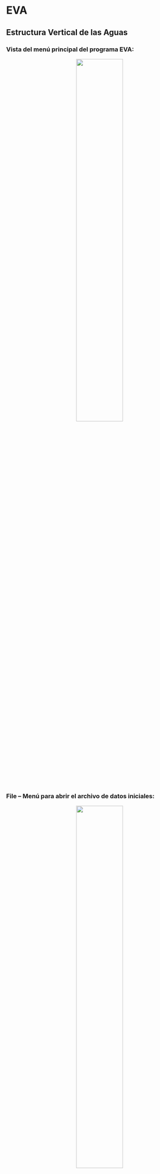 # EVA
## Estructura Vertical de las Aguas


### Vista del menú principal del programa EVA:
<p align="center">
  <img src="Data/01.png" width="50%" height="50%"></img>
</p>

### File – Menú para abrir el archivo de datos iniciales:

<p align="center">
  <img src="Data/02.png" width="50%" height="50%"></img>
</p>

### Mensaje informativo, que archivo hay que abrir:
<p align="center">
  <img src="Data/03.png" width="50%" height="50%"></img>
</p>

### se abra el explorador de Windows, donde se puede seleccionar el archivo con los datos iniciales (como ejemplo: “1-71.txt”):
 <p align="center">
  <img src="Data/04.png" width="50%" height="50%"></img>
</p>
### Al seleccionar el archivo en formato “txt”, se muestran las características de los datos iniciales. Hay que escribir los límites de las longitudes y latitudes, el paso entre latitudes y longitudes, después oprimir el botón de “Continuar”: 
 <p align="center">
  <img src="Data/05.png" width="50%" height="50%"></img>
</p>
### Siguiente menú, es para el calculo de la velocidad de surgencia:
 <p align="center">
  <img src="Data/06.png" width="50%" height="50%"></img>
</p>
### La primera componente es la componente Eólica, donde después de abrir aparece el método de interpolación, para la presión atmosférica:
 <p align="center">
  <img src="Data/07.png" width="50%" height="50%"></img>
</p>
### Características para la interpolación de la presión atmosférica:
 <p align="center">
  <img src="Data/08.png" width="50%" height="50%"></img>
</p>
### Aviso para guardar el archivo de la figura del campo de la presión atmosférica:
 <p align="center">
  <img src="Data/09.png" width="50%" height="50%"></img>
</p>
### Resultado de la interpolación de la presión atmosférica:
 <p align="center">
  <img src="Data/10.png" width="50%" height="50%"></img>
</p>
### La segunda componente es la componente Gradiental, donde después de abrir aparece el método de interpolación, para la presión atmosférica:
<p align="center">
  <img src="Data/11.png" width="50%" height="50%"></img>
</p> 

<p align="center">
  <img src="Data/12.png" width="50%" height="50%"></img>
</p>

 <p align="center">
  <img src="Data/13.png" width="50%" height="50%"></img>
</p>

### La tercera componente es la componente Baroclinico, donde después de abrir aparece el método de interpolación, para la presión atmosférica:
  <p align="center">
  <img src="Data/14.png" width="50%" height="50%"></img>
</p>
### Se guardan los resultados de densidades para cada profundidad:
  <p align="center">
  <img src="Data/15.png" width="50%" height="50%"></img>
</p>
### Se realiza la interpolación de la densidad para cada profundidad:
 <p align="center">
  <img src="Data/16.png" width="50%" height="50%"></img>
</p>
### Se guardan los resultados de interpolación para cada profundidad:
 <p align="center">
  <img src="Data/17.png" width="50%" height="50%"></img>
</p>
### Elegir el método de interpolación superficial, para la densidad:
   <p align="center">
  <img src="Data/18.png" width="50%" height="50%"></img>
</p>
### Características para la interpolación de la presión atmosférica:
 <p align="center">
  <img src="Data/19.png" width="50%" height="50%"></img>
</p>
### Guardar la figura de la densidad en la superficie:
 <p align="center">
  <img src="Data/20.png" width="50%" height="50%"></img>
</p>
### Resultado de la interpolación de la densidad de la superficie:
  <p align="center">
  <img src="Data/21.png" width="50%" height="50%"></img>
</p>
### Se guardan los resultados de la componente Baroclinico:
   <p align="center">
  <img src="Data/22.png" width="50%" height="50%"></img>
</p>
### Calculo de la velocidad de surgencias:
  <p align="center">
  <img src="Data/23.png" width="50%" height="50%"></img>
</p>
### Se guardan los resultados de la velocidad de surgencias:
  <p align="center">
  <img src="Data/24.png" width="50%" height="50%"></img>
</p>
### Elegir el método de interpolación superficial, para la de la velocidad de surgencias:
<p align="center">
  <img src="Data/25.png" width="50%" height="50%"></img>
</p>
### Características para la interpolación de la velocidad de surgencias:
 <p align="center">
  <img src="Data/26.png" width="50%" height="50%"></img>
</p>
### Guardar la figura:
<p align="center">
  <img src="Data/27.png" width="50%" height="50%"></img>
</p>
### Resultado de la interpolación de la velocidad de surgencias:
<p align="center">
  <img src="Data/28.png" width="50%" height="50%"></img>
</p>
### Menú del cálculo de la Estabilidad:
 
### Se guardan los resultados de los gradientes de T y S:
 
### Se guardan los resultados de la estabilidad termohalina:
<p align="center">
  <img src="Data/29.png" width="50%" height="50%"></img>
</p>
### Graficar el perfil de la estabilidad en un punto:
 <p align="center">
  <img src="Data/30.png" width="50%" height="50%"></img>
</p>
### Hay que abrir el archivo de estabilidad:
 <p align="center">
  <img src="Data/31.png" width="50%" height="50%"></img>
</p>
### Hay que ingresar los valores de longitud y latitud del punto y la profundidad:
 <p align="center">
  <img src="Data/32.png" width="50%" height="50%"></img>
</p>
### Ingresar el nombre del archivo para guardar la figura:
 <p align="center">
  <img src="Data/33.png" width="50%" height="50%"></img>
</p>
### Ingresar los títulos para la figura:
 <p align="center">
  <img src="Data/34.png" width="50%" height="50%"></img>
</p>
### El resultado del perfil:
 <p align="center">
  <img src="Data/35.png" width="50%" height="50%"></img>
</p>
### Hacer un gráfico del transepto latitudinal:
 <p align="center">
  <img src="Data/36.png" width="50%" height="50%"></img>
</p>
### Elegir el método de interpolación:
 <p align="center">
  <img src="Data/37.png" width="50%" height="50%"></img>
</p>
### Características de la interpolación:
 <p align="center">
  <img src="Data/38.png" width="50%" height="50%"></img>
</p>
### Guardar la figura:
 <p align="center">
  <img src="Data/39.png" width="50%" height="50%"></img>
</p>
### Resultado del transepto latitudinal:
 <p align="center">
  <img src="Data/40.png" width="50%" height="50%"></img>
</p>
### Hacer un gráfico del transepto logitudinal:
 <p align="center">
  <img src="Data/41.png" width="50%" height="50%"></img>
</p>
### Elegir el método de interpolación:
 <p align="center">
  <img src="Data/42.png" width="50%" height="50%"></img>
</p>
### Características de la interpolación:
<p align="center">
  <img src="Data/43.png" width="50%" height="50%"></img>
</p>
### Guardar la figura:
 <p align="center">
  <img src="Data/44.png" width="50%" height="50%"></img>
</p>
### Resultado del transepto logitudinal:
<p align="center">
  <img src="Data/45.png" width="50%" height="50%"></img>
</p>
### Menú del cálculo de la Frecuencia N:
 <p align="center">
  <img src="Data/46.png" width="50%" height="50%"></img>
</p>
### Se guardan los resultados de la velocidad del sonido:
 <p align="center">
  <img src="Data/47.png" width="50%" height="50%"></img>
</p>
### Se guardan los resultados de Vaisala Brenta:
 <p align="center">
  <img src="Data/48.png" width="50%" height="50%"></img>
</p>
### Graficar el perfil de la Vaisala Brenta en un punto:
 <p align="center">
  <img src="Data/49.png" width="50%" height="50%"></img>
</p>
### Hay que abrir el archivo de Vaisala Brenta:
 <p align="center">
  <img src="Data/50.png" width="50%" height="50%"></img>
</p>
### Hay que ingresar los valores de longitud y latitud del punto y la profundidad:
  <p align="center">
  <img src="Data/51.png" width="50%" height="50%"></img>
</p>
### Ingresar el nombre del archivo para guardar la figura:
  <p align="center">
  <img src="Data/52.png" width="50%" height="50%"></img>
</p>
### Ingresar los títulos para la figura:
  <p align="center">
  <img src="Data/53.png" width="50%" height="50%"></img>
</p>
### El resultado del perfil:
  <p align="center">
  <img src="Data/54.png" width="50%" height="50%"></img>
</p>
### Hacer un gráfico del transepto latitudinal:
  <p align="center">
  <img src="Data/55.png" width="50%" height="50%"></img>
</p>
### Elegir el método de interpolación:
  <p align="center">
  <img src="Data/56.png" width="50%" height="50%"></img>
</p>
### Características de la interpolación:
  <p align="center">
  <img src="Data/57.png" width="50%" height="50%"></img>
</p>
### Guardar la figura:
  <p align="center">
  <img src="Data/58.png" width="50%" height="50%"></img>
</p>
### Resultado del transepto latitudinal:
  <p align="center">
  <img src="Data/59.png" width="50%" height="50%"></img>
</p>
### Hacer un gráfico del transepto logitudinal:
  <p align="center">
  <img src="Data/60.png" width="50%" height="50%"></img>
</p>
### Elegir el método de interpolación:
   <p align="center">
  <img src="Data/61.png" width="50%" height="50%"></img>
</p>
### Características de la interpolación:
   <p align="center">
  <img src="Data/62.png" width="50%" height="50%"></img>
</p>
### Guardar la figura:
   <p align="center">
  <img src="Data/63.png" width="50%" height="50%"></img>
</p>
### Resultado del transepto logitudinal:
   <p align="center">
  <img src="Data/64.png" width="50%" height="50%"></img>
</p>








### Exit
Сierra y sale el programa:

### Help – Ayuda:
Se direcciona a la página de GitHub https://github.com/glignan/EVA/blob/main/README.md donde se muestra la ayuda con el presente programa:

### Help – Acerca de:
   <p align="center">
  <img src="Data/65.png" width="50%" height="50%"></img>
</p>


### las Diferencias en Kriging con Python
### Introducción
La interpolación de Kriging es una técnica geoestadística ampliamente utilizada para estimar valores desconocidos de una variable en ubicaciones específicas basadas en valores conocidos en puntos de muestreo cercanos. En Python, existen múltiples bibliotecas que implementan Kriging, siendo PyKrige una de las más populares.
Diferencias entre los enfoques
Método 1:
Python
cov_model = Gaussian(dim=1, len_scale=len_scl, anis=0.2, angles=0.5, var=0.5, nugget=0.1)
OK1 = OrdinaryKriging(lonn,latt, datt, cov_model)
z1, ss1 = OK1.execute('grid', Xnew,Ynew)
Используйте код с осторожностью.
•	Modelo de Covarianza explícito: Define directamente un modelo de covarianza Gaussiano con parámetros específicos (dimensión, escala de longitud, anisotropía, ángulos, varianza y nugget).
•	Control total sobre parámetros: Permite un ajuste fino del modelo de covarianza según el conocimiento del fenómeno.
•	Potencialmente más complejo: Requiere un conocimiento profundo de los parámetros del modelo de covarianza.
Método 2:
Python
OK1 = OrdinaryKriging(lonn, latt, datt,
                      variogram_model=variog_mod)  # linear, power, gaussian, spherical, exponential, hole-effect
z1, ss1 = OK1.execute('grid', Xnew, Ynew)
Используйте код с осторожностью.
•	Modelo de Variograma: Especifica el tipo de variograma (lineal, potencia, gaussiano, esférico, exponencial, efecto agujero) a utilizar.
•	Estimación de parámetros: Los parámetros del variograma (rango, sill, nugget) se estiman automáticamente a partir de los datos.
•	Simplicidad: Es más fácil de implementar y requiere menos conocimiento previo sobre el modelo de covarianza.
Cuándo usar cada enfoque
•	Método 1: 
o	Cuando se tiene un conocimiento profundo del fenómeno y se pueden especificar los parámetros del modelo de covarianza con precisión.
o	Cuando se requiere un control total sobre el proceso de interpolación.
•	Método 2: 
o	Cuando no se tiene información previa sobre el comportamiento espacial de los datos.
o	Cuando se busca una solución rápida y sencilla.
Consideraciones adicionales
•	Ambos enfoques pueden producir resultados similares, pero la elección del modelo y la estimación de parámetros pueden influir en la precisión de la interpolación.
•	Es recomendable explorar diferentes modelos de covarianza o variograma y comparar los resultados para seleccionar el mejor ajuste.
•	La validación cruzada puede ser útil para evaluar la calidad de la interpolación.
En resumen, la elección entre estos dos enfoques depende del nivel de conocimiento sobre los datos y el objetivo de la interpolación. Ambos métodos tienen sus ventajas y desventajas, y la selección adecuada puede mejorar la precisión y eficiencia del proceso de Kriging.


